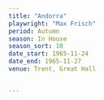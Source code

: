 ```yaml
---
title: "Andorra"
playwright: "Max Frisch"
period: Autumn
season: In House
season_sort: 10
date_start: 1965-11-24
date_end: 1965-11-27
venue: Trent, Great Hall


---
```

